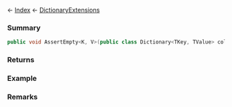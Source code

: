 ← [Index](Api-Index) ← [DictionaryExtensions](System.Collections.Generic.DictionaryExtensions)

### Summary

```csharp
public void AssertEmpty<K, V>(public class Dictionary<TKey, TValue> collection)
```

### Returns

### Example

### Remarks

